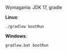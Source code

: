 Wymagania: JDK 17, gradle

**Linux**:
```
./gradlew bootRun
```
**Windows**:
```
gradlew.bat bootRun
```